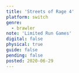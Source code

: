 ```yaml
---
title: 'Streets of Rage 4'
platform: switch
genre:
  - brawler
note: 'Limited Run Games'
digital: false
physical: true
guide: false
pending: false
posted: 2020-06-29
---
```


